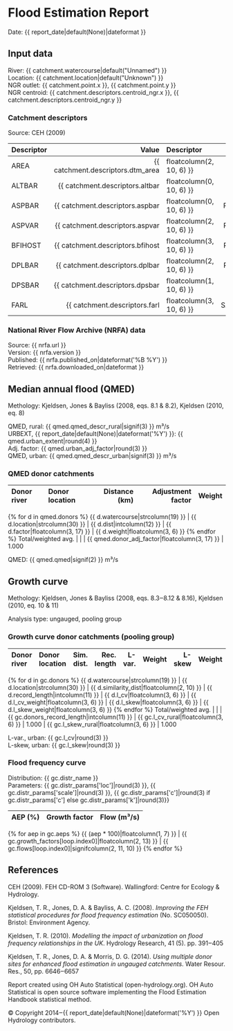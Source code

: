 # Flood Estimation Report

Date:          {{ report_date|default(None)|dateformat }}

## Input data

River:         {{ catchment.watercourse|default("Unnamed") }}  
Location:      {{ catchment.location|default("Unknown") }}  
NGR outlet:    {{ catchment.point.x }}, {{ catchment.point.y }}    
NGR centroid:  {{ catchment.descriptors.centroid_ngr.x }}, {{ catchment.descriptors.centroid_ngr.y }}  

### Catchment descriptors

Source: CEH (2009)

Descriptor   |      Value | Descriptor  |      Value | Descriptor  |      Value 
:------------|-----------:|:------------|-----------:|:------------|----------:
AREA         | {{ catchment.descriptors.dtm_area|floatcolumn(2, 10, 6) }} | FPEXT       | {{ catchment.descriptors.fpext|floatcolumn(4, 10, 6) }} | SPRHOST     | {{ catchment.descriptors.sprhost|floatcolumn(2, 10, 6) }}
ALTBAR       | {{ catchment.descriptors.altbar|floatcolumn(0, 10, 6) }} | LDP         | {{ catchment.descriptors.ldp|floatcolumn(2, 10, 6) }} | URBCONC1990 | {{ catchment.descriptors.urbconc1990|floatcolumn(3, 10, 6) }}
ASPBAR       | {{ catchment.descriptors.aspbar|floatcolumn(0, 10, 6) }} | PROPWET     | {{ catchment.descriptors.propwet|floatcolumn(2, 10, 6) }} | URBEXT1990  | {{ catchment.descriptors.urbext1990|floatcolumn(4, 10, 6) }}
ASPVAR       | {{ catchment.descriptors.aspvar|floatcolumn(2, 10, 6) }} | RMED-1H     | {{ catchment.descriptors.rmed_1h|floatcolumn(1, 10, 6) }} | URBLOC1990  | {{ catchment.descriptors.urbloc1990|floatcolumn(3, 10, 6) }}
BFIHOST      | {{ catchment.descriptors.bfihost|floatcolumn(3, 10, 6) }} | RMED-1D     | {{ catchment.descriptors.rmed_1d|floatcolumn(1, 10, 6) }} | URBCONC2000 | {{ catchment.descriptors.urbconc2000|floatcolumn(3, 10, 6) }}
DPLBAR       | {{ catchment.descriptors.dplbar|floatcolumn(2, 10, 6) }} | RMED-2D     | {{ catchment.descriptors.rmed_2d|floatcolumn(1, 10, 6) }} | URBEXT2000  | {{ catchment.descriptors.urbext2000|floatcolumn(4, 10, 6) }}
DPSBAR       | {{ catchment.descriptors.dpsbar|floatcolumn(1, 10, 6) }} | SAAR        | {{ catchment.descriptors.saar|floatcolumn(0, 10, 6) }} | URBLOC2000  | {{ catchment.descriptors.urbloc2000|floatcolumn(3, 10, 6) }}
FARL         | {{ catchment.descriptors.farl|floatcolumn(3, 10, 6) }} | SAAR4170    | {{ catchment.descriptors.saar4170|floatcolumn(0, 10, 6) }} |             | {{ None|floatcolumn(4, 10, 6) }}

### National River Flow Archive (NRFA) data

Source:        {{ nrfa.url }}  
Version:       {{ nrfa.version }}  
Published:     {{ nrfa.published_on|dateformat('%B %Y') }}  
Retrieved:     {{ nrfa.downloaded_on|dateformat }}

## Median annual flood (QMED)

Methology:     Kjeldsen, Jones & Bayliss (2008, eqs. 8.1 & 8.2), Kjeldsen (2010, eq. 8)

QMED, rural:   {{ qmed.qmed_descr_rural|signif(3) }} m³/s  
URBEXT, {{ report_date|default(None)|dateformat('%Y') }}:  {{ qmed.urban_extent|round(4) }}  
Adj. factor:   {{ qmed.urban_adj_factor|round(3) }}  
QMED, urban:   {{ qmed.qmed_descr_urban|signif(3) }} m³/s

### QMED donor catchments

Donor river         | Donor location                 | Distance (km)| Adjustment factor | Weight
:-------------------|:-------------------------------|-------------:|------------------:|------:
{% for d in qmed.donors %}
{{ d.watercourse|strcolumn(19) }} | {{ d.location|strcolumn(30) }} | {{ d.dist|intcolumn(12) }} | {{ d.factor|floatcolumn(3, 17) }} | {{ d.weight|floatcolumn(3, 6) }}
{% endfor %}
Total/weighted avg. |                                |              | {{ qmed.donor_adj_factor|floatcolumn(3, 17) }} |  1.000

QMED:          {{ qmed.qmed|signif(2) }} m³/s

## Growth curve

Methology:     Kjeldsen, Jones & Bayliss (2008, eqs. 8.3‒8.12 & 8.16), Kjeldsen (2010, eq. 10 & 11)

Analysis type: ungauged, pooling group

### Growth curve donor catchments (pooling group)

Donor river         | Donor location                 | Sim. dist. | Rec. length | L-var. | Weight | L-skew | Weight
:-------------------|:-------------------------------|-----------:|------------:|-------:|-------:|-------:|------:
{% for d in gc.donors %}
{{ d.watercourse|strcolumn(19) }} | {{ d.location|strcolumn(30) }} | {{ d.similarity_dist|floatcolumn(2, 10) }} | {{ d.record_length|intcolumn(11) }} | {{ d.l_cv|floatcolumn(3, 6) }} | {{ d.l_cv_weight|floatcolumn(3, 6) }} | {{ d.l_skew|floatcolumn(3, 6) }} | {{ d.l_skew_weight|floatcolumn(3, 6) }}
{% endfor %}
Total/weighted avg. |                                |            | {{ gc.donors_record_length|intcolumn(11) }} | {{ gc.l_cv_rural|floatcolumn(3, 6) }} |  1.000 | {{ gc.l_skew_rural|floatcolumn(3, 6) }} |  1.000

L-var., urban: {{ gc.l_cv|round(3) }}  
L-skew, urban: {{ gc.l_skew|round(3) }}

### Flood frequency curve

Distribution:  {{ gc.distr_name }}  
Parameters:    {{ gc.distr_params['loc']|round(3) }}, {{ gc.distr_params['scale']|round(3) }}, {{ gc.distr_params['c']|round(3) if gc.distr_params['c'] else gc.distr_params['k']|round(3)}}  

AEP (%) | Growth factor | Flow (m³/s)
-------:|--------------:|-----------:
{% for aep in gc.aeps %}
{{ (aep * 100)|floatcolumn(1, 7) }} | {{ gc.growth_factors[loop.index0]|floatcolumn(2, 13) }} | {{ gc.flows[loop.index0]|signifcolumn(2, 11, 10) }}
{% endfor %}

## References

CEH (2009). FEH CD-ROM 3 (Software). Wallingford: Centre for Ecology & Hydrology.

Kjeldsen, T. R., Jones, D. A. & Bayliss, A. C. (2008). *Improving the FEH statistical procedures for flood frequency 
estimation* (No. SC050050). Bristol: Environment Agency.

Kjeldsen, T. R. (2010). *Modelling the impact of urbanization on flood frequency relationships in the UK*. Hydrology 
Research, 41 (5). pp. 391‒405

Kjeldsen, T. R., Jones, D. A. & Morris, D. G. (2014). *Using multiple donor sites for enhanced flood estimation in 
ungauged catchments*. Water Resour. Res., 50, pp. 6646‒6657


Report created using OH Auto Statistical (open-hydrology.org). OH Auto Statistical is open source software implementing 
the Flood Estimation Handbook statistical method.

© Copyright 2014‒{{ report_date|default(None)|dateformat('%Y') }} Open Hydrology contributors.
